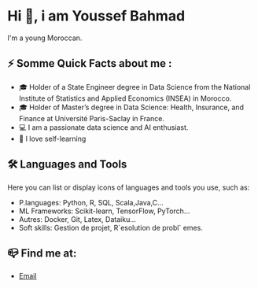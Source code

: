 # Hi 👋, i am Youssef Bahmad

I'm a young Moroccan.

## ⚡️ Somme Quick Facts about me :
-  🎓 Holder of a State Engineer degree in Data Science from the National Institute of Statistics and Applied Economics (INSEA) in Morocco.
-  🎓 Holder of Master’s degree in Data Science: Health, Insurance, and Finance at Université Paris-Saclay in France.
- 💻 I am a passionate data science and AI enthusiast.
- 🧠 I love self-learning 

## 🛠️ Languages and Tools
Here you can list or display icons of languages and tools you use, such as:
- P.languages: Python, R, SQL, Scala,Java,C...
- ML Frameworks: Scikit-learn, TensorFlow, PyTorch...
- Autres: Docker, Git, Latex, Dataiku...
- Soft skills: Gestion de projet, R´esolution de probl` emes.
## 📪 Find me at:
- [Email](bahmaad.youssef@gmail.com)

